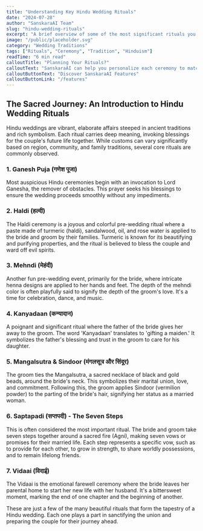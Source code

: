 ```yaml
---
title: "Understanding Key Hindu Wedding Rituals"
date: "2024-07-28"
author: "SanskaraAI Team"
slug: "hindu-wedding-rituals"
excerpt: "A brief overview of some of the most significant rituals you'll encounter in a Hindu wedding ceremony, from Ganesh Puja to Saptapadi."
image: "/public/placeholder.svg"
category: "Wedding Traditions"
tags: ["Rituals", "Ceremony", "Tradition", "Hinduism"]
readTime: "6 min read"
calloutTitle: "Planning Your Rituals?"
calloutText: "SanskaraAI can help you personalize each ceremony to match your family traditions and preferences. Explore our features!"
calloutButtonText: "Discover SanskaraAI Features"
calloutButtonLink: "/features"
---
```


## The Sacred Journey: An Introduction to Hindu Wedding Rituals

Hindu weddings are vibrant, elaborate affairs steeped in ancient traditions and rich symbolism. Each ritual carries deep meaning, invoking blessings for the couple's future life together. While customs can vary significantly based on region, community, and family traditions, several core rituals are commonly observed.

### 1. Ganesh Puja (गणेश पूजा)
Most auspicious Hindu ceremonies begin with an invocation to Lord Ganesha, the remover of obstacles. This prayer seeks his blessings to ensure the wedding proceeds smoothly without any impediments.

### 2. Haldi (हल्दी)
The Haldi ceremony is a joyous and colorful pre-wedding ritual where a paste made of turmeric (haldi), sandalwood, oil, and rose water is applied to the bride and groom by their families. Turmeric is known for its beautifying and purifying properties, and the ritual is believed to bless the couple and ward off evil spirits.

### 3. Mehndi (मेहंदी)
Another fun pre-wedding event, primarily for the bride, where intricate henna designs are applied to her hands and feet. The depth of the mehndi color is often playfully said to signify the depth of the groom's love. It's a time for celebration, dance, and music.

### 4. Kanyadaan (कन्यादान)
A poignant and significant ritual where the father of the bride gives her away to the groom. The word 'Kanyadaan' translates to 'gifting a maiden.' It symbolizes the father's blessing and trust in the groom to care for his daughter.

### 5. Mangalsutra & Sindoor (मंगलसूत्र और सिंदूर)
The groom ties the Mangalsutra, a sacred necklace of black and gold beads, around the bride's neck. This symbolizes their marital union, love, and commitment. Following this, the groom applies Sindoor (vermilion powder) to the parting of the bride's hair, signifying her status as a married woman.

### 6. Saptapadi (सप्तपदी) - The Seven Steps
This is often considered the most important ritual. The bride and groom take seven steps together around a sacred fire (Agni), making seven vows or promises for their married life. Each step represents a specific vow, such as to provide for each other, to grow in strength, to share worldly possessions, and to remain lifelong friends.

### 7. Vidaai (विदाई)
The Vidaai is the emotional farewell ceremony where the bride leaves her parental home to start her new life with her husband. It's a bittersweet moment, marking the end of one chapter and the beginning of another.

These are just a few of the many beautiful rituals that form the tapestry of a Hindu wedding. Each one plays a part in sanctifying the union and preparing the couple for their journey ahead.
